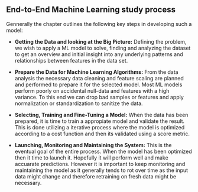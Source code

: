 ## End-to-End Machine Learning study process

Gennerally the chapter outlines the following key steps in developing such a model:

- __Getting the Data and looking at the Big Picture:__
    Defining the problem, we wish to apply a ML model to solve, finding and analyzing the dataset to get an overview and initial insight into any underlying patterns and relationships between features in the data set. 

- __Prepare the Data for Machine Learning Algorithms:__
    From the data analysis the necessary data cleaning and feature scaling are planned and performed to prepare it for the selected model. Most ML models perform poorly on accidental null-data and features with a high variance. To this end we can drop bad samples or features and apply normalization or standardization to sanitize the data.

- __Selecting, Training and Fine-Tuning a Model:__
    When the data has been prepared, it is time to train a appropiate model and validate the result. This is done utilizing a iterative process where the model is optimized according to a cost function and then its validated using a score metric.

- __Launching, Monitoring and Maintaining the System:__
    This is the eventual goal of the entire process. When the model has been optimized then it time to launch it. Hopefully it will perform well and make accuarate predictions. However it is important to keep monitoring and maintaining the model as it generally tends to rot over time as the input data might change and therefore retraining on fresh data might be necessary.
